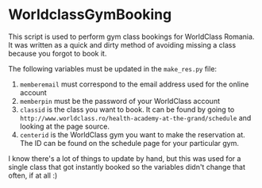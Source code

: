 # WorldclassGymBooking
This script is used to perform gym class bookings for WorldClass Romania. It was written as a quick and dirty method of avoiding missing a class because you forgot to book it.

The following variables must be updated in the `make_res.py` file:

1. `memberemail` must correspond to the email address used for the online account
2. `memberpin` must be the password of your WorldClass account
3. `classid` is the class you want to book. It can be found by going to `http://www.worldclass.ro/health-academy-at-the-grand/schedule` and looking at the page source.
4. `centerid` is the WorldClass gym you want to make the reservation at. The ID can be found on the schedule page for your particular gym.

I know there's a lot of things to update by hand, but this was used for a single class that got instantly booked so the variables didn't change that often, if at all :)
